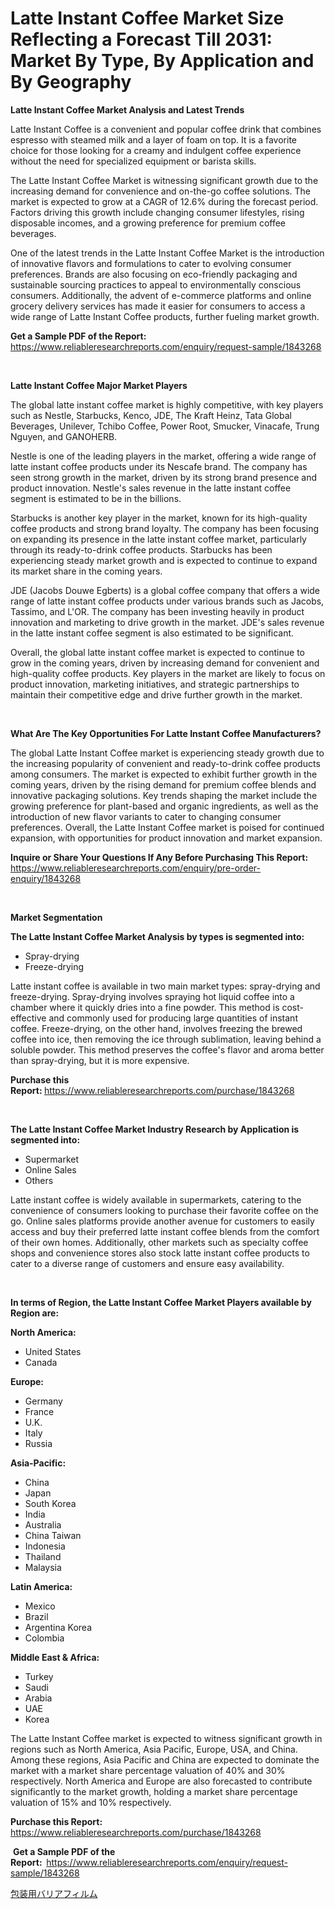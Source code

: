 <p><h1>Latte Instant Coffee Market Size Reflecting a Forecast Till 2031: Market By Type, By Application and By Geography</h1></p><p><strong>Latte Instant Coffee Market Analysis and Latest Trends</strong></p>
<p><p>Latte Instant Coffee is a convenient and popular coffee drink that combines espresso with steamed milk and a layer of foam on top. It is a favorite choice for those looking for a creamy and indulgent coffee experience without the need for specialized equipment or barista skills.</p><p>The Latte Instant Coffee Market is witnessing significant growth due to the increasing demand for convenience and on-the-go coffee solutions. The market is expected to grow at a CAGR of 12.6% during the forecast period. Factors driving this growth include changing consumer lifestyles, rising disposable incomes, and a growing preference for premium coffee beverages.</p><p>One of the latest trends in the Latte Instant Coffee Market is the introduction of innovative flavors and formulations to cater to evolving consumer preferences. Brands are also focusing on eco-friendly packaging and sustainable sourcing practices to appeal to environmentally conscious consumers. Additionally, the advent of e-commerce platforms and online grocery delivery services has made it easier for consumers to access a wide range of Latte Instant Coffee products, further fueling market growth.</p></p>
<p><strong>Get a Sample PDF of the Report:&nbsp;</strong> <a href="https://www.reliableresearchreports.com/enquiry/request-sample/1843268">https://www.reliableresearchreports.com/enquiry/request-sample/1843268</a></p>
<p>&nbsp;</p>
<p><strong>Latte Instant Coffee Major Market Players</strong></p>
<p><p>The global latte instant coffee market is highly competitive, with key players such as Nestle, Starbucks, Kenco, JDE, The Kraft Heinz, Tata Global Beverages, Unilever, Tchibo Coffee, Power Root, Smucker, Vinacafe, Trung Nguyen, and GANOHERB. </p><p>Nestle is one of the leading players in the market, offering a wide range of latte instant coffee products under its Nescafe brand. The company has seen strong growth in the market, driven by its strong brand presence and product innovation. Nestle's sales revenue in the latte instant coffee segment is estimated to be in the billions.</p><p>Starbucks is another key player in the market, known for its high-quality coffee products and strong brand loyalty. The company has been focusing on expanding its presence in the latte instant coffee market, particularly through its ready-to-drink coffee products. Starbucks has been experiencing steady market growth and is expected to continue to expand its market share in the coming years.</p><p>JDE (Jacobs Douwe Egberts) is a global coffee company that offers a wide range of latte instant coffee products under various brands such as Jacobs, Tassimo, and L'OR. The company has been investing heavily in product innovation and marketing to drive growth in the market. JDE's sales revenue in the latte instant coffee segment is also estimated to be significant.</p><p>Overall, the global latte instant coffee market is expected to continue to grow in the coming years, driven by increasing demand for convenient and high-quality coffee products. Key players in the market are likely to focus on product innovation, marketing initiatives, and strategic partnerships to maintain their competitive edge and drive further growth in the market.</p></p>
<p>&nbsp;</p>
<p><strong>What Are The Key Opportunities For Latte Instant Coffee Manufacturers?</strong></p>
<p><p>The global Latte Instant Coffee market is experiencing steady growth due to the increasing popularity of convenient and ready-to-drink coffee products among consumers. The market is expected to exhibit further growth in the coming years, driven by the rising demand for premium coffee blends and innovative packaging solutions. Key trends shaping the market include the growing preference for plant-based and organic ingredients, as well as the introduction of new flavor variants to cater to changing consumer preferences. Overall, the Latte Instant Coffee market is poised for continued expansion, with opportunities for product innovation and market expansion.</p></p>
<p><strong>Inquire or Share Your Questions If Any Before Purchasing This Report:</strong> <a href="https://www.reliableresearchreports.com/enquiry/pre-order-enquiry/1843268">https://www.reliableresearchreports.com/enquiry/pre-order-enquiry/1843268</a></p>
<p>&nbsp;</p>
<p><strong>Market Segmentation</strong></p>
<p><strong>The Latte Instant Coffee Market Analysis by types is segmented into:</strong></p>
<p><ul><li>Spray-drying</li><li>Freeze-drying</li></ul></p>
<p><p>Latte instant coffee is available in two main market types: spray-drying and freeze-drying. Spray-drying involves spraying hot liquid coffee into a chamber where it quickly dries into a fine powder. This method is cost-effective and commonly used for producing large quantities of instant coffee. Freeze-drying, on the other hand, involves freezing the brewed coffee into ice, then removing the ice through sublimation, leaving behind a soluble powder. This method preserves the coffee's flavor and aroma better than spray-drying, but it is more expensive.</p></p>
<p><strong>Purchase this Report:&nbsp;</strong><a href="https://www.reliableresearchreports.com/purchase/1843268">https://www.reliableresearchreports.com/purchase/1843268</a></p>
<p>&nbsp;</p>
<p><strong>The Latte Instant Coffee Market Industry Research by Application is segmented into:</strong></p>
<p><ul><li>Supermarket</li><li>Online Sales</li><li>Others</li></ul></p>
<p><p>Latte instant coffee is widely available in supermarkets, catering to the convenience of consumers looking to purchase their favorite coffee on the go. Online sales platforms provide another avenue for customers to easily access and buy their preferred latte instant coffee blends from the comfort of their own homes. Additionally, other markets such as specialty coffee shops and convenience stores also stock latte instant coffee products to cater to a diverse range of customers and ensure easy availability.</p></p>
<p>&nbsp;</p>
<p><strong>In terms of Region, the Latte Instant Coffee Market Players available by Region are:</strong></p>
<p>
    <p> <strong> North America: </strong>
        <ul>
            <li>United States</li>
            <li>Canada</li>
        </ul>
        </p> 
    <p> <strong> Europe: </strong>
        <ul>
            <li>Germany</li>
            <li>France</li>
            <li>U.K.</li>
            <li>Italy</li>
            <li>Russia</li>
        </ul>
        </p> 
    <p> <strong> Asia-Pacific: </strong>
        <ul>
            <li>China</li>
            <li>Japan</li>
            <li>South Korea</li>
            <li>India</li>
            <li>Australia</li>
            <li>China Taiwan</li>
            <li>Indonesia</li>
            <li>Thailand</li>
            <li>Malaysia</li>
        </ul>
        </p> 
    <p> <strong> Latin America: </strong>
        <ul>
            <li>Mexico</li>
            <li>Brazil</li>
            <li>Argentina Korea</li>
            <li>Colombia</li>
        </ul>
        </p> 
    <p> <strong> Middle East & Africa: </strong>
        <ul>
            <li>Turkey</li>
            <li>Saudi</li>
            <li>Arabia</li>
            <li>UAE</li>
            <li>Korea</li>
        </ul>
    </p>
    </p>
<p><p>The Latte Instant Coffee market is expected to witness significant growth in regions such as North America, Asia Pacific, Europe, USA, and China. Among these regions, Asia Pacific and China are expected to dominate the market with a market share percentage valuation of 40% and 30% respectively. North America and Europe are also forecasted to contribute significantly to the market growth, holding a market share percentage valuation of 15% and 10% respectively.</p></p>
<p><strong>Purchase this Report: </strong><a href="https://www.reliableresearchreports.com/purchase/1843268">https://www.reliableresearchreports.com/purchase/1843268</a></p>
<p>&nbsp;<strong>Get a Sample PDF of the Report:&nbsp;&nbsp;</strong><a href="https://www.reliableresearchreports.com/enquiry/request-sample/1843268">https://www.reliableresearchreports.com/enquiry/request-sample/1843268</a></p>
<p><strong></strong></p>
<p><p><a href="https://github.com/SarahFahey88/Market-Research-Report-List-1/blob/main/95568696214.md">包装用バリアフィルム</a></p></p>